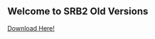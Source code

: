 ## Welcome to SRB2 Old Versions

 [Download Here!](https://github.com/StupidDenis/Older-Versions/relases) 

